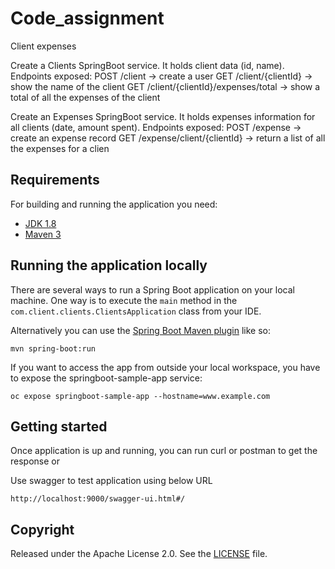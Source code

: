 # Code_assignment
Client expenses

Create a Clients SpringBoot service. It holds client data (id, name).
Endpoints exposed:
POST /client → create a user
GET /client/{clientId} → show the name of the client
GET /client/{clientId}/expenses/total → show a total of all the expenses of the client

Create an Expenses SpringBoot service. It holds expenses information for all
clients (date, amount spent).
Endpoints exposed:
POST /expense → create an expense record
GET /expense/client/{clientId} → return a list of all the expenses for a clien

## Requirements

For building and running the application you need:

- [JDK 1.8](http://www.oracle.com/technetwork/java/javase/downloads/jdk8-downloads-2133151.html)
- [Maven 3](https://maven.apache.org)

## Running the application locally

There are several ways to run a Spring Boot application on your local machine. One way is to execute the `main` method in the `com.client.clients.ClientsApplication` class from your IDE.

Alternatively you can use the [Spring Boot Maven plugin](https://docs.spring.io/spring-boot/docs/current/reference/html/build-tool-plugins-maven-plugin.html) like so:

```shell
mvn spring-boot:run
```
If you want to access the app from outside your local workspace, you have to expose the springboot-sample-app service:

```shell
oc expose springboot-sample-app --hostname=www.example.com
```
## Getting started

Once application is up and running, you can run curl or postman to get the response or

Use swagger to test application using below URL

```
http://localhost:9000/swagger-ui.html#/
```

## Copyright

Released under the Apache License 2.0. See the [LICENSE](https://github.com/codecentric/springboot-sample-app/blob/master/LICENSE) file.
